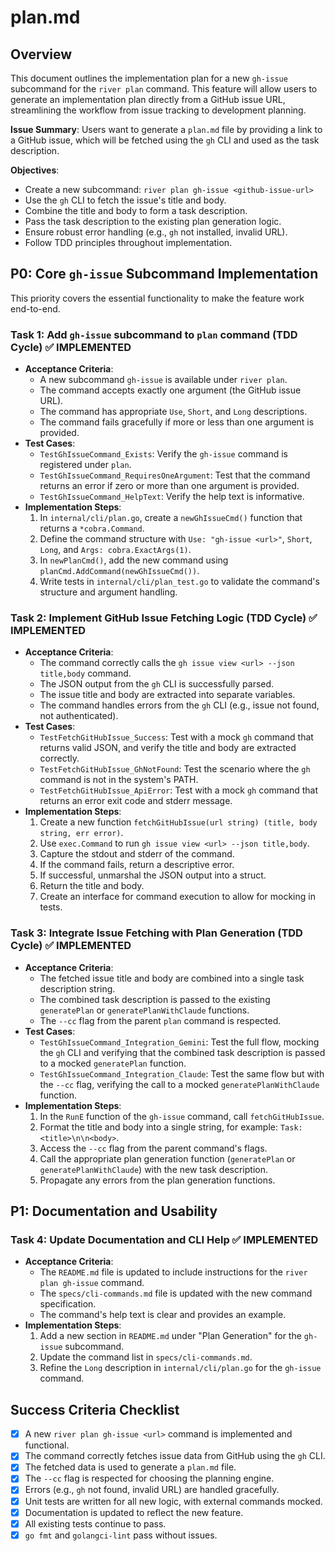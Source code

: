 # plan.md

## Overview

This document outlines the implementation plan for a new `gh-issue` subcommand for the `river plan` command. This feature will allow users to generate an implementation plan directly from a GitHub issue URL, streamlining the workflow from issue tracking to development planning.

**Issue Summary**: Users want to generate a `plan.md` file by providing a link to a GitHub issue, which will be fetched using the `gh` CLI and used as the task description.

**Objectives**:
- Create a new subcommand: `river plan gh-issue <github-issue-url>`
- Use the `gh` CLI to fetch the issue's title and body.
- Combine the title and body to form a task description.
- Pass the task description to the existing plan generation logic.
- Ensure robust error handling (e.g., `gh` not installed, invalid URL).
- Follow TDD principles throughout implementation.

## P0: Core `gh-issue` Subcommand Implementation

This priority covers the essential functionality to make the feature work end-to-end.

### Task 1: Add `gh-issue` subcommand to `plan` command (TDD Cycle) ✅ IMPLEMENTED

- **Acceptance Criteria**:
    - A new subcommand `gh-issue` is available under `river plan`.
    - The command accepts exactly one argument (the GitHub issue URL).
    - The command has appropriate `Use`, `Short`, and `Long` descriptions.
    - The command fails gracefully if more or less than one argument is provided.
- **Test Cases**:
    - `TestGhIssueCommand_Exists`: Verify the `gh-issue` command is registered under `plan`.
    - `TestGhIssueCommand_RequiresOneArgument`: Test that the command returns an error if zero or more than one argument is provided.
    - `TestGhIssueCommand_HelpText`: Verify the help text is informative.
- **Implementation Steps**:
    1. In `internal/cli/plan.go`, create a `newGhIssueCmd()` function that returns a `*cobra.Command`.
    2. Define the command structure with `Use: "gh-issue <url>"`, `Short`, `Long`, and `Args: cobra.ExactArgs(1)`.
    3. In `newPlanCmd()`, add the new command using `planCmd.AddCommand(newGhIssueCmd())`.
    4. Write tests in `internal/cli/plan_test.go` to validate the command's structure and argument handling.

### Task 2: Implement GitHub Issue Fetching Logic (TDD Cycle) ✅ IMPLEMENTED

- **Acceptance Criteria**:
    - The command correctly calls the `gh issue view <url> --json title,body` command.
    - The JSON output from the `gh` CLI is successfully parsed.
    - The issue title and body are extracted into separate variables.
    - The command handles errors from the `gh` CLI (e.g., issue not found, not authenticated).
- **Test Cases**:
    - `TestFetchGitHubIssue_Success`: Test with a mock `gh` command that returns valid JSON, and verify the title and body are extracted correctly.
    - `TestFetchGitHubIssue_GhNotFound`: Test the scenario where the `gh` command is not in the system's PATH.
    - `TestFetchGitHubIssue_ApiError`: Test with a mock `gh` command that returns an error exit code and stderr message.
- **Implementation Steps**:
    1. Create a new function `fetchGitHubIssue(url string) (title, body string, err error)`.
    2. Use `exec.Command` to run `gh issue view <url> --json title,body`.
    3. Capture the stdout and stderr of the command.
    4. If the command fails, return a descriptive error.
    5. If successful, unmarshal the JSON output into a struct.
    6. Return the title and body.
    7. Create an interface for command execution to allow for mocking in tests.

### Task 3: Integrate Issue Fetching with Plan Generation (TDD Cycle) ✅ IMPLEMENTED

- **Acceptance Criteria**:
    - The fetched issue title and body are combined into a single task description string.
    - The combined task description is passed to the existing `generatePlan` or `generatePlanWithClaude` functions.
    - The `--cc` flag from the parent `plan` command is respected.
- **Test Cases**:
    - `TestGhIssueCommand_Integration_Gemini`: Test the full flow, mocking the `gh` CLI and verifying that the combined task description is passed to a mocked `generatePlan` function.
    - `TestGhIssueCommand_Integration_Claude`: Test the same flow but with the `--cc` flag, verifying the call to a mocked `generatePlanWithClaude` function.
- **Implementation Steps**:
    1. In the `RunE` function of the `gh-issue` command, call `fetchGitHubIssue`.
    2. Format the title and body into a single string, for example: `Task: <title>\n\n<body>`.
    3. Access the `--cc` flag from the parent command's flags.
    4. Call the appropriate plan generation function (`generatePlan` or `generatePlanWithClaude`) with the new task description.
    5. Propagate any errors from the plan generation functions.

## P1: Documentation and Usability

### Task 4: Update Documentation and CLI Help ✅ IMPLEMENTED

- **Acceptance Criteria**:
    - The `README.md` file is updated to include instructions for the `river plan gh-issue` command.
    - The `specs/cli-commands.md` file is updated with the new command specification.
    - The command's help text is clear and provides an example.
- **Implementation Steps**:
    1. Add a new section in `README.md` under "Plan Generation" for the `gh-issue` subcommand.
    2. Update the command list in `specs/cli-commands.md`.
    3. Refine the `Long` description in `internal/cli/plan.go` for the `gh-issue` command.

## Success Criteria Checklist

- [x] A new `river plan gh-issue <url>` command is implemented and functional.
- [x] The command correctly fetches issue data from GitHub using the `gh` CLI.
- [x] The fetched data is used to generate a `plan.md` file.
- [x] The `--cc` flag is respected for choosing the planning engine.
- [x] Errors (e.g., `gh` not found, invalid URL) are handled gracefully.
- [x] Unit tests are written for all new logic, with external commands mocked.
- [x] Documentation is updated to reflect the new feature.
- [x] All existing tests continue to pass.
- [x] `go fmt` and `golangci-lint` pass without issues.
